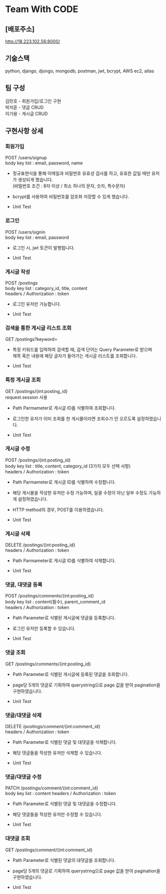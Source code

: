 
# Team With CODE

## [배포주소]
http://18.223.102.56:8000/

## 기술스택

python, django, djongo, mongodb, postman, jwt, bcrypt, AWS ec2, atlas

## 팀 구성
김민호 - 회원가입/로그인 구현 <br>
박치훈 - 댓글 CRUD    <br>
이기용 - 게시글 CRUD 

## 구현사항 상세

### 회원가입

POST /users/signup <br>
body key list : email, password, name

- 정규표현식을 통해 이메일과 비밀번호 유효성 검사를 하고, 유효한 값일 때만 유저가 생성되게 했습니다.<br>
  (비밀번호 조건 : 8자 이상 / 최소 하나의 문자, 숫자, 특수문자)

- bcrypt를 사용하여 비밀번호를 암호화 저장할 수 있게 했습니다.

- Unit Test

### 로그인 

POST /users/signin <br>
body key list : email, password

- 로그인 시, jwt 토큰이 발행됩니다.

- Unit Test

### 게시글 작성

POST /postings <br>
body key list : category_id, title, content <br>
headers / Authorization : token

- 로그인 유저만 가능합니다.

- Unit Test

### 검색을 통한 게시글 리스트 조회

GET /postings?keyword= 

- 특정 키워드를 입력하여 검색할 때, 검색 단어는 Query Parameter로 받으며 <br> 제목 혹은 내용에 해당 글자가 들어가는 게시글 리스트를 조회합니다.

- Unit Test

### 특정 게시글 조회

GET /postings/{int:posting_id} <br>
request.session 사용

- Path Parmameter로 게시글 ID를 식별하여 조회합니다.

- 로그인한 유저가 이미 조회를 한 게시물이라면 조회수가 안 오르도록 설정하였습니다.

- Unit Test


### 게시글 수정

POST /postings/{int:posting_id} <br>
body key list : title, content, category_id (3가지 모두 선택 사항) <br>
headers / Authorization : token

- Path Parmameter로 게시글 ID를 식별하여 수정합니다.

- 해당 게시물을 작성한 유저만 수정 가능하며, 일괄 수정이 아닌 일부 수정도 가능하게 설정하였습니다.

- HTTP method의 경우, POST를 이용하였습니다.

- Unit Test

### 게시글 삭제
DELETE /postings/{int:posting_id} <br>
headers / Authorization : token

- Path Parmameter로 게시글 ID를 식별하여 삭제합니다.

- Unit Test

### 댓글, 대댓글 등록

POST /postings/comments/{int:posting_id} <br>
body key list : content(필수), parent_comment_id <br>
headers / Authorization : token

- Path Parameter로 식별된 게시글에 댓글을 등록합니다.

- 로그인 유저만 등록할 수 있습니다.

- Unit Test

### 댓글 조회

GET /postings/comments/{int:posting_id} <br>

- Path Parameter로 식별된 게시글에 등록된 댓글을 조회합니다.

- page당 5개의 댓글로 기획하여 querystring으로 page 값을 받아 pagination을 구현하였습니다.

- Unit Test

### 댓글/대댓글 삭제

DELETE /postings/comment/{int:comment_id} <br>
headers / Authorization : token <br>

- Path Parameter로 식별된 댓글 및 대댓글을 삭제합니다.

- 해당 댓글들을 작성한 유저만 삭제할 수 있습니다.

- Unit Test

### 댓글/대댓글 수정

PATCH /postings/comment/{int:comment_id} <br>
body key list : content
headers / Authorization : token <br>

- Path Parameter로 식별된 댓글 및 대댓글을 수정합니다.

- 해당 댓글들을 작성한 유저만 수정할 수 있습니다.

- Unit Test

### 대댓글 조회

GET /postings/comment/{int:comment_id} <br>

- Path Parameter로 식별된 댓글의 대댓글을 조회합니다.

- page당 5개의 댓글로 기획하여 querystring으로 page 값을 받아 pagination을 구현하였습니다.

- Unit Test
